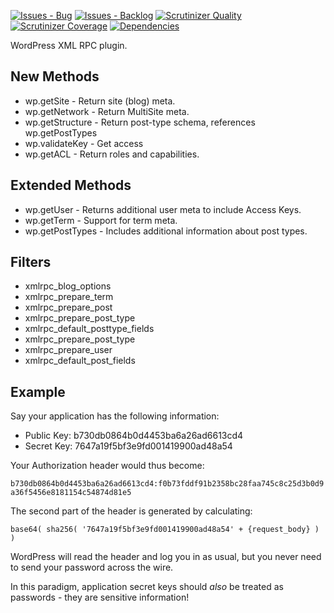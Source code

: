 [![Issues - Bug](https://badge.waffle.io/usabilitydynamics/wp-rpc.png?label=bug&title=Bugs)](http://waffle.io/usabilitydynamics/wp-rpc)
[![Issues - Backlog](https://badge.waffle.io/usabilitydynamics/wp-rpc.png?label=backlog&title=Backlog)](http://waffle.io/usabilitydynamics/wp-rpc/)
[![Scrutinizer Quality](http://img.shields.io/scrutinizer/g/UsabilityDynamics/wp-rpc.svg)](https://scrutinizer-ci.com/g/UsabilityDynamics/wp-rpc)
[![Scrutinizer Coverage](http://img.shields.io/scrutinizer/coverage/g/UsabilityDynamics/wp-rpc.svg)](https://scrutinizer-ci.com/g/UsabilityDynamics/wp-rpc)
[![Dependencies](https://gemnasium.com/UsabilityDynamics/wp-rpc.svg)](https://gemnasium.com/UsabilityDynamics/wp-rpc)

WordPress XML RPC plugin.

## New Methods
* wp.getSite - Return site (blog) meta.
* wp.getNetwork - Return MultiSite meta.
* wp.getStructure - Return post-type schema, references wp.getPostTypes
* wp.validateKey - Get access
* wp.getACL - Return roles and capabilities.

## Extended Methods
* wp.getUser - Returns additional user meta to include Access Keys.
* wp.getTerm - Support for term meta.
* wp.getPostTypes - Includes additional information about post types.

## Filters
* xmlrpc_blog_options
* xmlrpc_prepare_term
* xmlrpc_prepare_post
* xmlrpc_prepare_post_type
* xmlrpc_default_posttype_fields
* xmlrpc_prepare_post_type
* xmlrpc_prepare_user
* xmlrpc_default_post_fields

## Example

Say your application has the following information:
* Public Key: b730db0864b0d4453ba6a26ad6613cd4
* Secret Key: 7647a19f5bf3e9fd001419900ad48a54

Your Authorization header would thus become:

`b730db0864b0d4453ba6a26ad6613cd4:f0b73fddf91b2358bc28faa745c8c25d3b0d9a36f5456e8181154c54874d81e5`

The second part of the header is generated by calculating:

`base64( sha256( '7647a19f5bf3e9fd001419900ad48a54' + {request_body} ) )`

WordPress will read the header and log you in as usual, but you never need to send your password across the wire.

In this paradigm, application secret keys should _also_ be treated as passwords - they are sensitive information!
